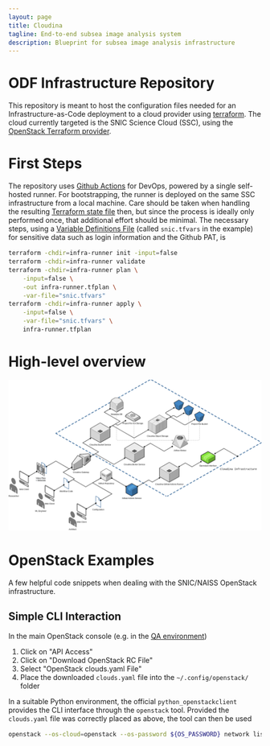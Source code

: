 ```yaml
---
layout: page
title: Cloudina
tagline: End-to-end subsea image analysis system
description: Blueprint for subsea image analysis infrastructure
---
```


# ODF Infrastructure Repository

This repository is meant to host the configuration files needed for an
Infrastructure-as-Code deployment to a cloud provider using
[terraform](https://www.terraform.io/intro).
The cloud currently targeted is the SNIC Science Cloud (SSC), using the
[OpenStack Terraform
provider](https://registry.terraform.io/providers/terraform-provider-openstack/openstack/latest).


# First Steps

The repository uses [Github Actions](https://docs.github.com/en/actions) for
DevOps, powered by a single self-hosted runner. For bootstrapping, the runner
is deployed on the same SSC infrastructure from a local machine. Care should be
taken when handling the resulting [Terraform state
file](https://www.terraform.io/language/state) then, but since the process is
ideally only performed once, that additional effort should be minimal. The
necessary steps, using a [Variable Definitions
File](https://www.terraform.io/language/values/variables#variable-definitions-tfvars-files)
(called `snic.tfvars` in the example) for sensitive data such as login
information and the Github PAT, is

```bash
terraform -chdir=infra-runner init -input=false
terraform -chdir=infra-runner validate
terraform -chdir=infra-runner plan \
    -input=false \
    -out infra-runner.tfplan \
    -var-file="snic.tfvars"
terraform -chdir=infra-runner apply \
    -input=false \
    -var-file="snic.tfvars" \
    infra-runner.tfplan
```

# High-level overview

![Infrastructure overview](./assets/img/cloudina_infrastructure_overview.png)


# OpenStack Examples

A few helpful code snippets when dealing with the SNIC/NAISS OpenStack infrastructure.

## Simple CLI Interaction

In the main OpenStack console (e.g. in the [QA environment](https://east-1.cloud.snic.se))

1. Click on "API Access"
1. Click on "Download OpenStack RC File"
1. Select "OpenStack clouds.yaml File"
1. Place the downloaded `clouds.yaml` file into the `~/.config/openstack/` folder

In a suitable Python environment, the official `python_openstackclient`
provides the CLI interface through the `openstack` tool. Provided the
`clouds.yaml` file was correctly placed as above, the tool can then be used

```bash
openstack --os-cloud=openstack --os-password ${OS_PASSWORD} network list
```
